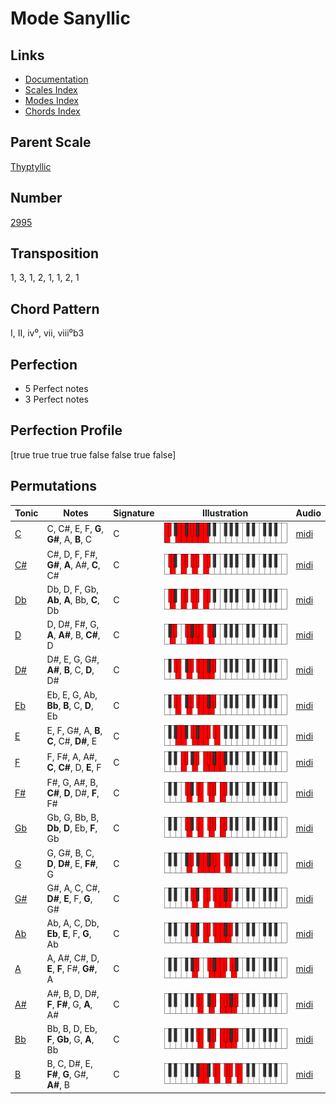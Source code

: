# Mode Sanyllic

## Links

- [Documentation](README.md)
- [Scales Index](Scales.md)
- [Modes Index](Modes.md)
- [Chords Index](Chords.md)

## Parent Scale

[Thyptyllic](ScaleThyptyllic.md)

## Number

[2995](https://ianring.com/musictheory/scales/2995)

## Transposition

1, 3, 1, 2, 1, 1, 2, 1

## Chord Pattern

I, II, iv⁰, vii, viii⁰b3

## Perfection

- 5 Perfect notes
- 3 Perfect notes

## Perfection Profile

[true true true true false false true false]

## Permutations

| Tonic | Notes | Signature | Illustration | Audio |
|-------|-------|-----------|--------------|-------|
| [C](ModeCNaturalSanyllic.md) | C, C#, E, F, **G**, **G#**, A, **B**, C | C | ![CNaturalSanyllic](ModeCNaturalSanyllic.png) | [midi](https://github.com/edipermadi/music/blob/main/docs/ModeCNaturalSanyllic.mid?raw=true) |
| [C#](ModeCSharpSanyllic.md) | C#, D, F, F#, **G#**, **A**, A#, **C**, C# | C | ![CSharpSanyllic](ModeCSharpSanyllic.png) | [midi](https://github.com/edipermadi/music/blob/main/docs/ModeCSharpSanyllic.mid?raw=true) |
| [Db](ModeDFlatSanyllic.md) | Db, D, F, Gb, **Ab**, **A**, Bb, **C**, Db | C | ![DFlatSanyllic](ModeDFlatSanyllic.png) | [midi](https://github.com/edipermadi/music/blob/main/docs/ModeDFlatSanyllic.mid?raw=true) |
| [D](ModeDNaturalSanyllic.md) | D, D#, F#, G, **A**, **A#**, B, **C#**, D | C | ![DNaturalSanyllic](ModeDNaturalSanyllic.png) | [midi](https://github.com/edipermadi/music/blob/main/docs/ModeDNaturalSanyllic.mid?raw=true) |
| [D#](ModeDSharpSanyllic.md) | D#, E, G, G#, **A#**, **B**, C, **D**, D# | C | ![DSharpSanyllic](ModeDSharpSanyllic.png) | [midi](https://github.com/edipermadi/music/blob/main/docs/ModeDSharpSanyllic.mid?raw=true) |
| [Eb](ModeEFlatSanyllic.md) | Eb, E, G, Ab, **Bb**, **B**, C, **D**, Eb | C | ![EFlatSanyllic](ModeEFlatSanyllic.png) | [midi](https://github.com/edipermadi/music/blob/main/docs/ModeEFlatSanyllic.mid?raw=true) |
| [E](ModeENaturalSanyllic.md) | E, F, G#, A, **B**, **C**, C#, **D#**, E | C | ![ENaturalSanyllic](ModeENaturalSanyllic.png) | [midi](https://github.com/edipermadi/music/blob/main/docs/ModeENaturalSanyllic.mid?raw=true) |
| [F](ModeFNaturalSanyllic.md) | F, F#, A, A#, **C**, **C#**, D, **E**, F | C | ![FNaturalSanyllic](ModeFNaturalSanyllic.png) | [midi](https://github.com/edipermadi/music/blob/main/docs/ModeFNaturalSanyllic.mid?raw=true) |
| [F#](ModeFSharpSanyllic.md) | F#, G, A#, B, **C#**, **D**, D#, **F**, F# | C | ![FSharpSanyllic](ModeFSharpSanyllic.png) | [midi](https://github.com/edipermadi/music/blob/main/docs/ModeFSharpSanyllic.mid?raw=true) |
| [Gb](ModeGFlatSanyllic.md) | Gb, G, Bb, B, **Db**, **D**, Eb, **F**, Gb | C | ![GFlatSanyllic](ModeGFlatSanyllic.png) | [midi](https://github.com/edipermadi/music/blob/main/docs/ModeGFlatSanyllic.mid?raw=true) |
| [G](ModeGNaturalSanyllic.md) | G, G#, B, C, **D**, **D#**, E, **F#**, G | C | ![GNaturalSanyllic](ModeGNaturalSanyllic.png) | [midi](https://github.com/edipermadi/music/blob/main/docs/ModeGNaturalSanyllic.mid?raw=true) |
| [G#](ModeGSharpSanyllic.md) | G#, A, C, C#, **D#**, **E**, F, **G**, G# | C | ![GSharpSanyllic](ModeGSharpSanyllic.png) | [midi](https://github.com/edipermadi/music/blob/main/docs/ModeGSharpSanyllic.mid?raw=true) |
| [Ab](ModeAFlatSanyllic.md) | Ab, A, C, Db, **Eb**, **E**, F, **G**, Ab | C | ![AFlatSanyllic](ModeAFlatSanyllic.png) | [midi](https://github.com/edipermadi/music/blob/main/docs/ModeAFlatSanyllic.mid?raw=true) |
| [A](ModeANaturalSanyllic.md) | A, A#, C#, D, **E**, **F**, F#, **G#**, A | C | ![ANaturalSanyllic](ModeANaturalSanyllic.png) | [midi](https://github.com/edipermadi/music/blob/main/docs/ModeANaturalSanyllic.mid?raw=true) |
| [A#](ModeASharpSanyllic.md) | A#, B, D, D#, **F**, **F#**, G, **A**, A# | C | ![ASharpSanyllic](ModeASharpSanyllic.png) | [midi](https://github.com/edipermadi/music/blob/main/docs/ModeASharpSanyllic.mid?raw=true) |
| [Bb](ModeBFlatSanyllic.md) | Bb, B, D, Eb, **F**, **Gb**, G, **A**, Bb | C | ![BFlatSanyllic](ModeBFlatSanyllic.png) | [midi](https://github.com/edipermadi/music/blob/main/docs/ModeBFlatSanyllic.mid?raw=true) |
| [B](ModeBNaturalSanyllic.md) | B, C, D#, E, **F#**, **G**, G#, **A#**, B | C | ![BNaturalSanyllic](ModeBNaturalSanyllic.png) | [midi](https://github.com/edipermadi/music/blob/main/docs/ModeBNaturalSanyllic.mid?raw=true) |
